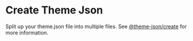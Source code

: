 # Create Theme Json

Split up your theme.json file into multiple files. See [@theme-json/create](./packages/create/README.md) for more information.
